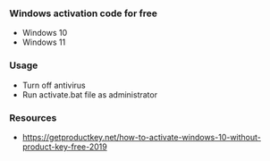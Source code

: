 ### Windows activation code for free
- Windows 10
- Windows 11

### Usage
- Turn off antivirus
- Run activate.bat file as administrator

### Resources
- https://getproductkey.net/how-to-activate-windows-10-without-product-key-free-2019
